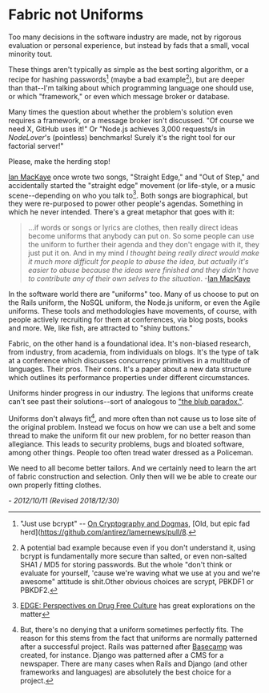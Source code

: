 # Fabric not Uniforms

Too many decisions in the software industry are made, not by rigorous
evaluation or personal experience, but instead by fads that a small, vocal
minority tout.

These things aren't typically as simple as the best sorting algorithm, or a
recipe for hashing passwords[^1] (maybe a bad example[^2]), but are
deeper than that--I'm talking about which programming language one should use,
or which "framework," or even which message broker or database.

Many times the question about whether the problem's solution even requires a
framework, or a message broker isn't discussed. "Of course we need X, GitHub
uses it!" Or "Node.js achieves 3,000 requests/s in _NodeLover_'s (pointless)
benchmarks! Surely it's the right tool for our factorial server!"

Please, make the herding stop!

[Ian MacKaye][wiki-ian] once wrote two songs, "Straight Edge," and
"Out of Step," and accidentally started the "straight edge" movement
(or life-style, or a music scene--depending on who you talk to[^3]. Both songs are
biographical, but they were re-purposed to power other people's
agendas. Something in which he never intended. There's a great
metaphor that goes with it:

> ...if words or songs or lyrics are clothes, then really direct ideas become
uniforms that anybody can put on. So some people can use the uniform to
further their agenda and they don't engage with it, they just put it on. And
in my mind _I thought being really direct would make it much more difficult
for people to abuse the idea, but actually it's easier to abuse because the
ideas were finished and they didn't have to contribute any of their own selves
to the situation_. -[Ian MacKaye][gothamist]

In the software world there are "uniforms" too. Many of us choose to put on
the Rails uniform, the NoSQL uniform, the Node.js uniform, or even the Agile
uniforms. These tools and methodologies have movements, of course, with people
actively recruiting for them at conferences, via blog posts, books and more.
We, like fish, are attracted to "shiny buttons."

Fabric, on the other hand is a foundational idea. It's non-biased research,
from industry, from academia, from individuals on blogs. It's the type of talk
at a conference which discusses concurrency primitives in a multitude of
languages. Their pros. Their cons. It's a paper about a new data structure
which outlines its performance properties under different circumstances.

Uniforms hinder progress in our industry. The legions that uniforms create
can't see past their solutions--sort of analogous to ["the blub
paradox."][blub].

Uniforms don't always fit[^4], and more often than not cause us to lose
site of the original problem. Instead we focus on how we can use a
belt and some thread to make the uniform fit our new problem, for no
better reason than allegiance. This leads to security problems, bugs
and bloated software, among other things. People too often tread water
dressed as a Policeman.

We need to all become better tailors. And we certainly need to learn
the art of fabric construction and selection. Only then will we be
able to create our own properly fitting clothes.

_- 2012/10/11 (Revised 2018/12/30)_

[^1]: "Just use bcrypt" -- [On Cryptography and Dogmas](http://antirez.com/post/crypto-dogmas.html), [Old, but epic fad herd](https://github.com/antirez/lamernews/pull/8.
[^2]: A potential bad example because even if you don't understand it, using bcrypt is fundamentally more secure than salted, or even non-salted SHA1 / MD5 for storing passwords. But the whole "don't think or evaluate for yourself, 'cause we're waving what we use at you and we're awesome" attitude is shit.Other obvious choices are scrypt, PBKDF1 or PBKDF2.
[^3]: [EDGE: Perspectives on Drug Free Culture](http://www.theedgeprojectmovie.com/) has great explorations on the matter
[^4]: But, there's no denying that a uniform sometimes perfectly fits. The reason for this stems from the fact that uniforms are normally patterned after a successful project. Rails was patterned after [Basecamp](http://basecamp.com) was created, for instance. Django was patterned after a CMS for a newspaper. There are many cases when Rails and Django (and other frameworks and languages) are absolutely the best choice for a project.


[gothamist]: http://gothamist.com/2006/11/06/interview_with.php
[wiki-ian]: https://en.wikipedia.org/wiki/Ian_MacKaye
[blub]: https://en.wikipedia.org/wiki/Blub#Blub
